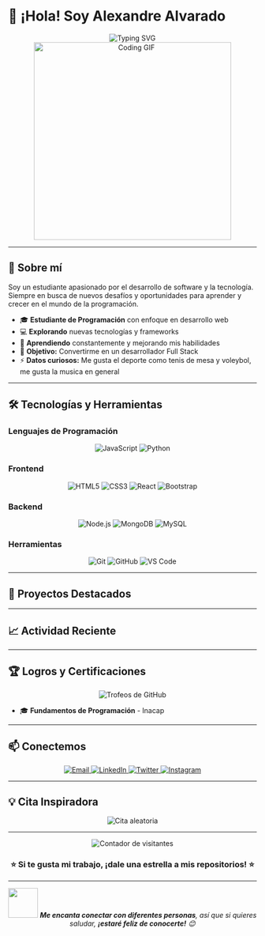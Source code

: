 # 👋 ¡Hola! Soy Alexandre Alvarado

<div align="center">
  <img src="https://readme-typing-svg.demolab.com?font=Fira+Code&size=24&pause=1000&color=667EEA&center=true&vCenter=true&width=435&lines=Estudiante+de+Programaci%C3%B3n;Desarrollador+en+Formaci%C3%B3n;Apasionado+por+la+Tecnolog%C3%ADa" alt="Typing SVG" />
</div>

<div align="center">
  <img src="https://github.com/alexandre-alvarado/alexandre-alvarado/blob/main/assets/coding.gif" width="400" alt="Coding GIF"/>
</div>

---

## 🚀 Sobre mí

Soy un estudiante apasionado por el desarrollo de software y la tecnología. Siempre en busca de nuevos desafíos y oportunidades para aprender y crecer en el mundo de la programación.

- 🎓 **Estudiante de Programación** con enfoque en desarrollo web
- 💻 **Explorando** nuevas tecnologías y frameworks
- 🌱 **Aprendiendo** constantemente y mejorando mis habilidades
- 🎯 **Objetivo:** Convertirme en un desarrollador Full Stack
- ⚡ **Datos curiosos:** Me gusta el deporte como tenis de mesa y voleybol, me gusta la musica en general

---
<!--
## 📊 Estadísticas de GitHub

<div align="center">
  <img src="https://github-readme-stats.vercel.app/api?username=alexandre-alvarado&show_icons=true&theme=radical&hide_border=true" alt="Estadísticas de GitHub"/>
</div>

<div align="center">
  <img src="https://github-readme-stats.vercel.app/api/top-langs/?username=alexandre-alvarado&layout=compact&theme=radical&hide_border=true" alt="Lenguajes más usados"/>
</div>

<div align="center">
  <img src="https://github-readme-streak-stats.herokuapp.com/?user=alexandre-alvarado&theme=radical&hide_border=true" alt="Racha de commits"/>
</div>

---
-->
## 🛠️ Tecnologías y Herramientas

### Lenguajes de Programación
<div align="center">
  <img src="https://img.shields.io/badge/JavaScript-F7DF1E?style=for-the-badge&logo=javascript&logoColor=black" alt="JavaScript"/>
  <img src="https://img.shields.io/badge/Python-3776AB?style=for-the-badge&logo=python&logoColor=white" alt="Python"/>

</div>

### Frontend
<div align="center">
  <img src="https://img.shields.io/badge/HTML5-E34F26?style=for-the-badge&logo=html5&logoColor=white" alt="HTML5"/>
  <img src="https://img.shields.io/badge/CSS3-1572B6?style=for-the-badge&logo=css3&logoColor=white" alt="CSS3"/>
  <img src="https://img.shields.io/badge/React-20232A?style=for-the-badge&logo=react&logoColor=61DAFB" alt="React"/>
  <img src="https://img.shields.io/badge/Bootstrap-563D7C?style=for-the-badge&logo=bootstrap&logoColor=white" alt="Bootstrap"/>
</div>

### Backend
<div align="center">
  <img src="https://img.shields.io/badge/Node.js-43853D?style=for-the-badge&logo=node.js&logoColor=white" alt="Node.js"/>
  <img src="https://img.shields.io/badge/MongoDB-4EA94B?style=for-the-badge&logo=mongodb&logoColor=white" alt="MongoDB"/>
  <img src="https://img.shields.io/badge/MySQL-00000F?style=for-the-badge&logo=mysql&logoColor=white" alt="MySQL"/>
</div>

### Herramientas
<div align="center">
  <img src="https://img.shields.io/badge/Git-F05032?style=for-the-badge&logo=git&logoColor=white" alt="Git"/>
  <img src="https://img.shields.io/badge/GitHub-100000?style=for-the-badge&logo=github&logoColor=white" alt="GitHub"/>
  <img src="https://img.shields.io/badge/VS%20Code-007ACC?style=for-the-badge&logo=visual-studio-code&logoColor=white" alt="VS Code"/>
</div>

---

## 🌟 Proyectos Destacados

---

## 📈 Actividad Reciente

<!--START_SECTION:activity-->
<!-- 
1. 🎯 Pushed 3 commits to alexandre-alvarado/task-manager
2. ⭐ Starred [awesome-python](https://github.com/vinta/awesome-python)
3. 🔀 Merged PR #2 in alexandre-alvarado/portfolio
4. 📝 Created new repository alexandre-alvarado/learning-react
5. 🐛 Fixed bug in alexandre-alvarado/calculator-app
<!--END_SECTION:activity-->

---

## 🏆 Logros y Certificaciones

<div align="center">
  <img src="https://github-profile-trophy.vercel.app/?username=alexandre-alvarado&theme=radical&no-frame=true&margin-w=15" alt="Trofeos de GitHub"/>
</div>

- 🎓 **Fundamentos de Programación** - Inacap

---


## 📫 Conectemos

<div align="center">
  <a href="mailto:alexandre2002alvarado@gmail.com">
    <img src="https://img.shields.io/badge/Email-D14836?style=for-the-badge&logo=gmail&logoColor=white" alt="Email"/>
  </a>
  <a href="https://linkedin.com/in/alexandre-alvarado">
    <img src="https://img.shields.io/badge/LinkedIn-0077B5?style=for-the-badge&logo=linkedin&logoColor=white" alt="LinkedIn"/>
  </a>
  <a href="https://twitter.com/alexandre_dev">
    <img src="https://img.shields.io/badge/Twitter-1DA1F2?style=for-the-badge&logo=twitter&logoColor=white" alt="Twitter"/>
  </a>
  <a href="https://instagram.com/alexandre.codes">
    <img src="https://img.shields.io/badge/Instagram-E4405F?style=for-the-badge&logo=instagram&logoColor=white" alt="Instagram"/>
  </a>
</div>

---

## 💡 Cita Inspiradora

<div align="center">
  <img src="https://quotes-github-readme.vercel.app/api?type=horizontal&theme=radical" alt="Cita aleatoria"/>
</div>

---

<div align="center">
  <img src="https://komarev.com/ghpvc/?username=alexandre-alvarado&color=blueviolet&style=flat-square&label=Visitantes" alt="Contador de visitantes"/>
</div>

<div align="center">
  <h3>⭐ Si te gusta mi trabajo, ¡dale una estrella a mis repositorios! ⭐</h3>
</div>

---

<div align="center">
  <img src="https://media.giphy.com/media/LnQjpWaON8nhr21vNW/giphy.gif" width="60"> 
  <em><b>Me encanta conectar con diferentes personas</b>, así que si quieres saludar, <b>¡estaré feliz de conocerte!</b> 😊</em>
</div>
